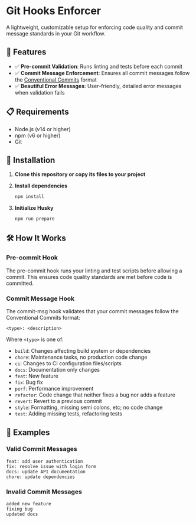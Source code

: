 # Git Hooks Enforcer

A lightweight, customizable setup for enforcing code quality and commit message standards in your Git workflow.

## 🚀 Features

- ✅ **Pre-commit Validation**: Runs linting and tests before each commit
- ✅ **Commit Message Enforcement**: Ensures all commit messages follow the [Conventional Commits](https://www.conventionalcommits.org/) format
- ✅ **Beautiful Error Messages**: User-friendly, detailed error messages when validation fails

## 📋 Requirements

- Node.js (v14 or higher)
- npm (v6 or higher)
- Git

## 🔧 Installation

1. **Clone this repository or copy its files to your project**

2. **Install dependencies**

   ```bash
   npm install
   ```

3. **Initialize Husky**

   ```bash
   npm run prepare
   ```

## 🛠️ How It Works

### Pre-commit Hook

The pre-commit hook runs your linting and test scripts before allowing a commit. This ensures code quality standards are met before code is committed.

### Commit Message Hook

The commit-msg hook validates that your commit messages follow the Conventional Commits format:

```
<type>: <description>
```

Where `<type>` is one of:

- `build`: Changes affecting build system or dependencies
- `chore`: Maintenance tasks, no production code change
- `ci`: Changes to CI configuration files/scripts
- `docs`: Documentation only changes
- `feat`: New feature
- `fix`: Bug fix
- `perf`: Performance improvement
- `refactor`: Code change that neither fixes a bug nor adds a feature
- `revert`: Revert to a previous commit
- `style`: Formatting, missing semi colons, etc; no code change
- `test`: Adding missing tests, refactoring tests

## 📝 Examples

### Valid Commit Messages

```
feat: add user authentication
fix: resolve issue with login form
docs: update API documentation
chore: update dependencies
```

### Invalid Commit Messages

```
added new feature
fixing bug
updated docs
```
